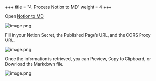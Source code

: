 +++
title = "4. Process Notion to MD"
weight = 4
+++


Open [Notion to MD](https://notion-to-md.bamidev.com/)


![image.png](/images/002-ii-level-1-notion-to-md/11-771937-image.png)


Fill in your Notion Secret, the Published Page’s URL, and the CORS Proxy URL.


![image.png](/images/002-ii-level-1-notion-to-md/11-163891-image.png)


Once the information is retrieved, you can Preview, Copy to Clipboard, or Download the Markdown file.


![image.png](/images/002-ii-level-1-notion-to-md/11-667112-image.png)


